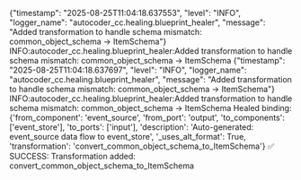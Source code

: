 {"timestamp": "2025-08-25T11:04:18.637553", "level": "INFO", "logger_name": "autocoder_cc.healing.blueprint_healer", "message": "Added transformation to handle schema mismatch: common_object_schema -> ItemSchema"}
INFO:autocoder_cc.healing.blueprint_healer:Added transformation to handle schema mismatch: common_object_schema -> ItemSchema
{"timestamp": "2025-08-25T11:04:18.637697", "level": "INFO", "logger_name": "autocoder_cc.healing.blueprint_healer", "message": "Added transformation to handle schema mismatch: common_object_schema -> ItemSchema"}
INFO:autocoder_cc.healing.blueprint_healer:Added transformation to handle schema mismatch: common_object_schema -> ItemSchema
Healed binding: {'from_component': 'event_source', 'from_port': 'output', 'to_components': ['event_store'], 'to_ports': ['input'], 'description': 'Auto-generated: event_source data flow to event_store', '_uses_alt_format': True, 'transformation': 'convert_common_object_schema_to_ItemSchema'}
✅ SUCCESS: Transformation added: convert_common_object_schema_to_ItemSchema
